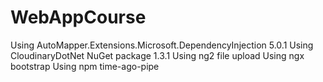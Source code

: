 # WebAppCourse

Using AutoMapper.Extensions.Microsoft.DependencyInjection 5.0.1
Using CloudinaryDotNet NuGet package 1.3.1
Using ng2 file upload
Using ngx bootstrap
Using npm time-ago-pipe